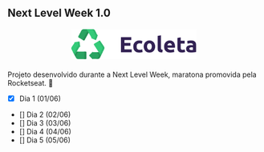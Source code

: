 ## Next Level Week 1.0

<h4 align="center">
  <img src="assets/logo.svg" width="250px" />
</h4>

Projeto desenvolvido durante a Next Level Week, maratona promovida pela Rocketseat. 🚀

- [x] Dia 1 (01/06)
- [] Dia 2 (02/06)
- [] Dia 3 (03/06)
- [] Dia 4 (04/06)
- [] Dia 5 (05/06)